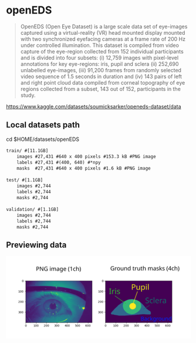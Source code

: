 # openEDS
> OpenEDS (Open Eye Dataset) is a large scale data set of eye-images captured using a virtual-reality (VR) head mounted display mounted with two synchronized eyefacing cameras at a frame rate of 200 Hz under controlled illumination.
> This dataset is compiled from video capture of the eye-region collected from 152 individual participants and is divided into four subsets: 
	(i) 12,759 images with pixel-level annotations for key eye-regions: iris, pupil and sclera 
	(ii) 252,690 unlabelled eye-images, 
	(iii) 91,200 frames from randomly selected video sequence of 1.5 seconds in duration and 
	(iv) 143 pairs of left and right point cloud data compiled from corneal topography of eye regions collected from a subset, 143 out of 152, participants in the study.

https://www.kaggle.com/datasets/soumicksarker/openeds-dataset/data

## Local datasets path
cd $HOME/datasets/openEDS

```
train/ #[11.1GB]
	images #27,431 #640 x 400 pixels #153.3 kB #PNG image
	labels #27,431 #(400, 640) #*npy
	masks  #27,431 #640 x 400 pixels #1.6 kB #PNG image

test/ #[1.1GB]
	images #2,744
	labels #2,744
	masks #2,744

validation/ #[1.1GB]
	images #2,744
	labels #2,744
	masks #2,744
```

## Previewing data
![figs](../../docs/figs/openEDS-dataset.svg)

